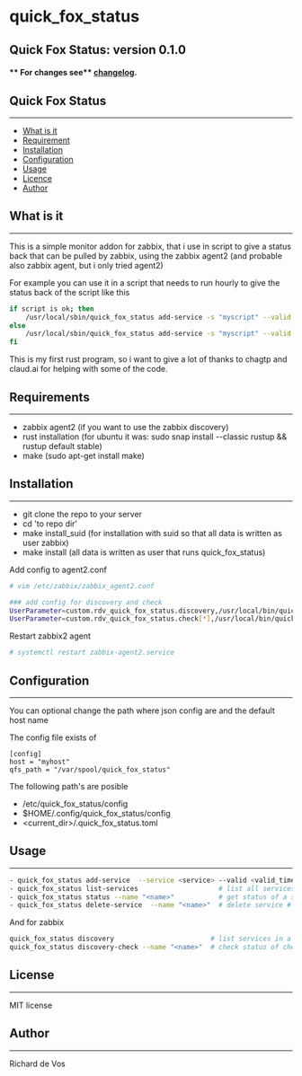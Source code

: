 quick_fox_status
================

Quick Fox Status: version 0.1.0
-----------
#### ** For changes see** [changelog](CHANGELOG.md).

## Quick Fox Status
-------

- [What is it](#what-is-it)
- [Requirement](#requirement)
- [Installation](#installation)
- [Configuration](#configuration)
- [Usage](#usage)
- [Licence](#licence)
- [Author](#author)

## What is it
-------

This is a simple monitor addon for zabbix, that i use in script to give a status back that can be pulled by zabbix, using the zabbix agent2
(and probable also zabbix agent, but i only tried agent2)

For example you can use it in a script that needs to run hourly to give the status back of the script like this

```bash
if script is ok; then
    /usr/local/sbin/quick_fox_status add-service -s "myscript" --valid 2h --status=ok
else
    /usr/local/sbin/quick_fox_status add-service -s "myscript" --valid 2h --status=critical
fi
```

This is my first  rust program, so i want to give a lot of thanks to chagtp and claud.ai for helping with some of the code.


## Requirements
-------

- zabbix agent2 (if you want to use the zabbix discovery)
- rust installation (for ubuntu it was: sudo snap install --classic rustup && rustup default stable)
- make (sudo apt-get install make)


## Installation
-------

- git clone the repo to your server
- cd 'to repo dir'
- make install_suid   (for installation with suid so that all data is written as user zabbix)
- make install        (all data is written as user that runs quick_fox_status)

Add config to agent2.conf

```bash
# vim /etc/zabbix/zabbix_agent2.conf

### add config for discovery and check
UserParameter=custom.rdv_quick_fox_status.discovery,/usr/local/bin/quick_fox_status discovery
UserParameter=custom.rdv_quick_fox_status.check[*],/usr/local/bin/quick_fox_status discovery-check --name "$1"
```

Restart zabbix2 agent

```bash
# systemctl restart zabbix-agent2.service
```


## Configuration
-------

You can optional change the path where json config are and the default host name

The config file exists of

```
[config]
host = "myhost"
qfs_path = "/var/spool/quick_fox_status"
```

The following path's are posible

- /etc/quick_fox_status/config
- $HOME/.config/quick_fox_status/config
- <current_dir>/.quick_fox_status.toml


## Usage
-------

```bash
- quick_fox_status add-service  --service <service> --valid <valid_time> --status [ok, critical, unknown]
- quick_fox_status list-services                    # list all services with current status
- quick_fox_status status --name "<name>"           # get status of a service name
- quick_fox_status delete-service  --name "<name>"  # delete service # not implemented yet, just delete the json file in qfs_path
```

And for zabbix

```bash
quick_fox_status discovery                        # list services in a format for zabbix discovery, tested with zabbix 7.2
quick_fox_status discovery-check --name "<name>"  # check status of check
```

## License
-------

MIT license


## Author
-------

Richard de Vos

